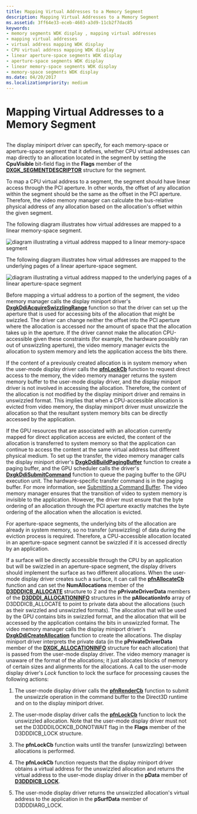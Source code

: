 ```yaml
---
title: Mapping Virtual Addresses to a Memory Segment
description: Mapping Virtual Addresses to a Memory Segment
ms.assetid: 3ff64e33-eceb-4603-a3d9-11cb2f7dac85
keywords:
- memory segments WDK display , mapping virtual addresses
- mapping virtual addresses
- virtual address mapping WDK display
- CPU virtual address mapping WDK display
- linear aperture-space segments WDK display
- aperture-space segments WDK display
- linear memory-space segments WDK display
- memory-space segments WDK display
ms.date: 04/20/2017
ms.localizationpriority: medium
---
```


# Mapping Virtual Addresses to a Memory Segment


## <span id="ddk_mapping_virtual_addresses_to_a_memory_segment_gg"></span><span id="DDK_MAPPING_VIRTUAL_ADDRESSES_TO_A_MEMORY_SEGMENT_GG"></span>


The display miniport driver can specify, for each memory-space or aperture-space segment that it defines, whether CPU virtual addresses can map directly to an allocation located in the segment by setting the **CpuVisible** bit-field flag in the **Flags** member of the [**DXGK\_SEGMENTDESCRIPTOR**](https://msdn.microsoft.com/library/windows/hardware/ff562035) structure for the segment.

To map a CPU virtual address to a segment, the segment should have linear access through the PCI aperture. In other words, the offset of any allocation within the segment should be the same as the offset in the PCI aperture. Therefore, the video memory manager can calculate the bus-relative physical address of any allocation based on the allocation's offset within the given segment.

The following diagram illustrates how virtual addresses are mapped to a linear memory-space segment.

![diagram illustrating a virtual address mapped to a linear memory-space segment](images/vrtlmap.png)

The following diagram illustrates how virtual addresses are mapped to the underlying pages of a linear aperture-space segment.

![diagram illustrating a virtual address mapped to the underlying pages of a linear aperture-space segment](images/vrtlmap2.png)

Before mapping a virtual address to a portion of the segment, the video memory manager calls the display miniport driver's [**DxgkDdiAcquireSwizzlingRange**](https://msdn.microsoft.com/library/windows/hardware/ff559582) function so that the driver can set up the aperture that is used for accessing bits of the allocation that might be swizzled. The driver can change neither the offset into the PCI aperture where the allocation is accessed nor the amount of space that the allocation takes up in the aperture. If the driver cannot make the allocation CPU-accessible given these constraints (for example, the hardware possibly ran out of unswizzling aperture), the video memory manager evicts the allocation to system memory and lets the application access the bits there.

If the content of a previously created allocation is in system memory when the user-mode display driver calls the [**pfnLockCb**](https://msdn.microsoft.com/library/windows/hardware/ff568914) function to request direct access to the memory, the video memory manager returns the system memory buffer to the user-mode display driver, and the display miniport driver is not involved in accessing the allocation. Therefore, the content of the allocation is not modified by the display miniport driver and remains in unswizzled format. This implies that when a CPU-accessible allocation is evicted from video memory, the display miniport driver must unswizzle the allocation so that the resultant system memory bits can be directly accessed by the application.

If the GPU resources that are associated with an allocation currently mapped for direct application access are evicted, the content of the allocation is transferred to system memory so that the application can continue to access the content at the same virtual address but different physical medium. To set up the transfer, the video memory manager calls the display miniport driver's [**DxgkDdiBuildPagingBuffer**](https://msdn.microsoft.com/library/windows/hardware/ff559587) function to create a paging buffer, and the GPU scheduler calls the driver's [**DxgkDdiSubmitCommand**](https://msdn.microsoft.com/library/windows/hardware/ff560790) function to queue the paging buffer to the GPU execution unit. The hardware-specific transfer command is in the paging buffer. For more information, see [Submitting a Command Buffer](submitting-a-command-buffer.md). The video memory manager ensures that the transition of video to system memory is invisible to the application. However, the driver must ensure that the byte ordering of an allocation through the PCI aperture exactly matches the byte ordering of the allocation when the allocation is evicted.

For aperture-space segments, the underlying bits of the allocation are already in system memory, so no transfer (unswizzling) of data during the eviction process is required. Therefore, a CPU-accessible allocation located in an aperture-space segment cannot be swizzled if it is accessed directly by an application.

If a surface will be directly accessible through the CPU by an application but will be swizzled in an aperture-space segment, the display drivers should implement the surface as two different allocations. When the user-mode display driver creates such a surface, it can call the [**pfnAllocateCb**](https://msdn.microsoft.com/library/windows/hardware/ff568893) function and can set the **NumAllocations** member of the [**D3DDDICB\_ALLOCATE**](https://msdn.microsoft.com/library/windows/hardware/ff544137) structure to 2 and the **pPrivateDriverData** members of the [**D3DDDI\_ALLOCATIONINFO**](https://msdn.microsoft.com/library/windows/hardware/ff544364) structures in the **pAllocationInfo** array of D3DDDICB\_ALLOCATE to point to private data about the allocations (such as their swizzled and unswizzled formats). The allocation that will be used by the GPU contains bits in swizzled format, and the allocation that will be accessed by the application contains the bits in unswizzled format. The video memory manager calls the display miniport driver's [**DxgkDdiCreateAllocation**](https://msdn.microsoft.com/library/windows/hardware/ff559606) function to create the allocations. The display miniport driver interprets the private data (in the **pPrivateDriverData** member of the [**DXGK\_ALLOCATIONINFO**](https://msdn.microsoft.com/library/windows/hardware/ff560960) structure for each allocation) that is passed from the user-mode display driver. The video memory manager is unaware of the format of the allocations; it just allocates blocks of memory of certain sizes and alignments for the allocations. A call to the user-mode display driver's *Lock* function to lock the surface for processing causes the following actions:

1.  The user-mode display driver calls the [**pfnRenderCb**](https://msdn.microsoft.com/library/windows/hardware/ff568923) function to submit the unswizzle operation in the command buffer to the Direct3D runtime and on to the display miniport driver.

2.  The user-mode display driver calls the [**pfnLockCb**](https://msdn.microsoft.com/library/windows/hardware/ff568914) function to lock the unswizzled allocation. Note that the user-mode display driver must not set the D3DDDILOCKCB\_DONOTWAIT flag in the **Flags** member of the D3DDDICB\_LOCK structure.

3.  The **pfnLockCb** function waits until the transfer (unswizzling) between allocations is performed.

4.  The **pfnLockCb** function requests that the display miniport driver obtains a virtual address for the unswizzled allocation and returns the virtual address to the user-mode display driver in the **pData** member of [**D3DDDICB\_LOCK**](https://msdn.microsoft.com/library/windows/hardware/ff544205).

5.  The user-mode display driver returns the unswizzled allocation's virtual address to the application in the **pSurfData** member of D3DDDIARG\_LOCK.

 

 





